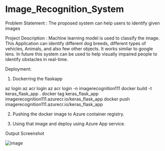 # Image_Recognition_System

Problem Statement : The proposed system can help users to identify given images

Project Description : Machine learning model is used to classify the image. This Application can identify different dog breeds, different types of vehicles, Animals, and also few other objects. It works similar to google lens. In future this system can be used to help visually impaired people to identify obstacles in real-time.

Deployment:

1) Dockerring the flaskapp
  
  az login 
  az acr login
  az acr login -n imagerecognition111
  docker build -t keras_flask_app .
  docker tag keras_flask_app imagerecognition111.azurecr.io/keras_flask_app 
  docker push imagerecognition111.azurecr.io/keras_flask_app   
  
  
2) Pushing the docker image to Azure container registry.

3) Using that image and deploy using Azure App service.

Output Screenshot

![image](https://user-images.githubusercontent.com/87279692/179356441-8a608b46-dd46-45bb-81f0-1a20a9d9cd3b.png)
